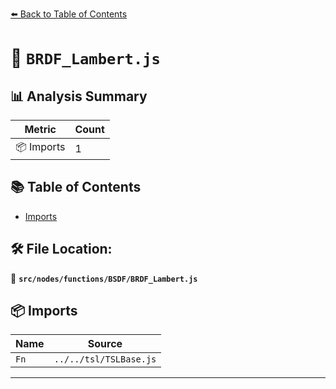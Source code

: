 [⬅️ Back to Table of Contents](../../../../index.md)

# 📄 `BRDF_Lambert.js`

## 📊 Analysis Summary

| Metric | Count |
|--------|-------|
| 📦 Imports | 1 |

## 📚 Table of Contents

- [Imports](#imports)

## 🛠️ File Location:
📂 **`src/nodes/functions/BSDF/BRDF_Lambert.js`**

## 📦 Imports

| Name | Source |
|------|--------|
| `Fn` | `../../tsl/TSLBase.js` |


---